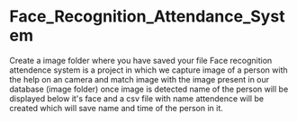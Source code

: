 # Face_Recognition_Attendance_System
Create a image folder where you have saved your file 
Face recognition attendence system is a project in which we capture image of a person with the help on an camera and match image with the image present in our database 
(image folder) once image is detected name of the person will be displayed below it's face and a csv file with name attendence will be created which will save name and time 
of the person in it.
